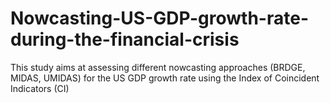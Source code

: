 # Nowcasting-US-GDP-growth-rate-during-the-financial-crisis
This study aims at assessing different nowcasting approaches (BRDGE, MIDAS, UMIDAS) for the US GDP growth rate using the Index of Coincident Indicators (CI)
